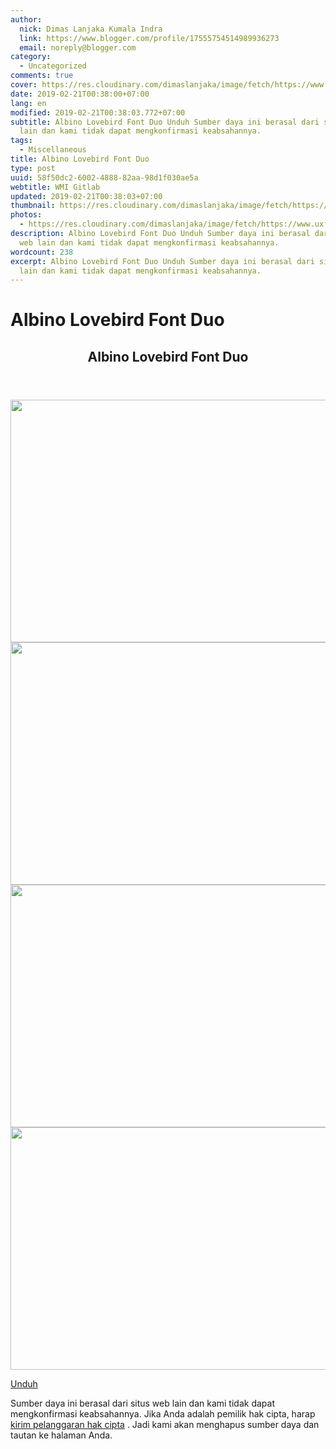 ```yaml
---
author:
  nick: Dimas Lanjaka Kumala Indra
  link: https://www.blogger.com/profile/17555754514989936273
  email: noreply@blogger.com
category:
  - Uncategorized
comments: true
cover: https://res.cloudinary.com/dimaslanjaka/image/fetch/https://www.uxfree.com/wp-content/uploads/2019/01/albino-lovebird-font-duo.jpg
date: 2019-02-21T00:38:00+07:00
lang: en
modified: 2019-02-21T00:38:03.772+07:00
subtitle: Albino Lovebird Font Duo Unduh Sumber daya ini berasal dari situs web
  lain dan kami tidak dapat mengkonfirmasi keabsahannya.
tags:
  - Miscellaneous
title: Albino Lovebird Font Duo
type: post
uuid: 58f50dc2-6002-4888-82aa-98d1f030ae5a
webtitle: WMI Gitlab
updated: 2019-02-21T00:38:03+07:00
thumbnail: https://res.cloudinary.com/dimaslanjaka/image/fetch/https://www.uxfree.com/wp-content/uploads/2019/01/albino-lovebird-font-duo.jpg
photos:
  - https://res.cloudinary.com/dimaslanjaka/image/fetch/https://www.uxfree.com/wp-content/uploads/2019/01/albino-lovebird-font-duo.jpg
description: Albino Lovebird Font Duo Unduh Sumber daya ini berasal dari situs
  web lain dan kami tidak dapat mengkonfirmasi keabsahannya.
wordcount: 238
excerpt: Albino Lovebird Font Duo Unduh Sumber daya ini berasal dari situs web
  lain dan kami tidak dapat mengkonfirmasi keabsahannya.
---
```


<h1 for="title" class="notranslate">Albino Lovebird  Font Duo</h1>  <div>  <div class="main main-detail pw"><div class="content" id="J_mainCont">  <article><header class="entry-header"><h1 class="title-detail" for="title"> <span class="notranslate"> Albino Lovebird Font Duo</span> </h1></header><div class="article-detail"><p><img class="alignnone size-full wp-image-778653" src="https://res.cloudinary.com/dimaslanjaka/image/fetch/https://www.uxfree.com/wp-content/uploads/2019/01/albino-lovebird-font-duo.jpg" width="580" height="388"><img class="alignnone size-full wp-image-778653" src="https://res.cloudinary.com/dimaslanjaka/image/fetch/https://www.uxfree.com/wp-content/uploads/2019/01/albino-lovebird-font-duo.jpg" width="580" height="388"><img class="alignnone size-full wp-image-778655" src="https://res.cloudinary.com/dimaslanjaka/image/fetch/https://www.uxfree.com/wp-content/uploads/2019/01/albino-lovebird-font-duo-1-1.jpg" width="580" height="388"><img class="alignnone size-full wp-image-778656" src="https://res.cloudinary.com/dimaslanjaka/image/fetch/https://www.uxfree.com/wp-content/uploads/2019/01/albino-lovebird-font-duo-2.jpg" width="580" height="388"></p></div></article><div class="article-ctrlbar"><div class="ac-main"><div class="onp-locker-call" data-lock-id="onpLock443517"><p> <a class="btn-download" href="http://dimaslanjaka-storage.000webhostapp.com/uxfree.php?path=/dload/778622" target="_blank" rel="noopener noreferer nofollow"><i class="icf icon-dlb"></i></a> <span class="notranslate"> <a class="btn-download" href="http://dimaslanjaka-storage.000webhostapp.com/uxfree.php?path=/dload/778622" target="_blank" rel="noopener noreferer nofollow"><span>Unduh</span></a></span> </p></div></div></div>  <p class="tip-txt"> <span class="notranslate"> Sumber daya ini berasal dari situs web lain dan kami tidak dapat mengkonfirmasi keabsahannya.</span> <span class="notranslate"> Jika Anda adalah pemilik hak cipta, harap <a class="hl" href="https://www.webmanajemen.com/page/safelink.html?url=aHR0cHM6Ly93d3cudXhmcmVlLmNvbS9hcHBlYWwvP3RpdGxlPUFsYmlubytMb3ZlYmlyZCslMjYlMjM4MjExJTNCK0ZvbnQrRHVvJnVybD1odHRwcyUzQSUyRiUyRnd3dy51eGZyZWUuY29tJTJGYWxiaW5vLWxvdmViaXJkLWZvbnQtZHVvJTJG" target="_blank">kirim pelanggaran hak cipta</a> .</span> <span class="notranslate"> Jadi kami akan menghapus sumber daya dan tautan ke halaman Anda.</span> </p>  <div></div>  </div></div>  <script src="https://cdnjs.cloudflare.com/ajax/libs/jquery/3.3.1/jquery.min.js"></script><script src="https://cdnjs.cloudflare.com/ajax/libs/jQuery-linkify/2.1.7/linkify.min.js"></script><script src="https://cdnjs.cloudflare.com/ajax/libs/jQuery-linkify/2.1.7/linkify-jquery.min.js"></script><script src="https://codepen.io/dimaslanjaka/pen/BGwZLP.js"></script>  </div>  <script src="https://codepen.io/dimaslanjaka/pen/aQRrbR.js"></script>